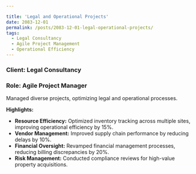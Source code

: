 ```yaml
---

title: 'Legal and Operational Projects'
date: 2083-12-01
permalink: /posts/2083-12-01-legal-operational-projects/
tags:
  - Legal Consultancy
  - Agile Project Management
  - Operational Efficiency
---
```

### Client: Legal Consultancy
### Role: Agile Project Manager

Managed diverse projects, optimizing legal and operational processes.

**Highlights:**
- **Resource Efficiency:** Optimized inventory tracking across multiple sites, improving operational efficiency by 15%.
- **Vendor Management:** Improved supply chain performance by reducing delays by 10%.
- **Financial Oversight:** Revamped financial management processes, reducing billing discrepancies by 20%.
- **Risk Management:** Conducted compliance reviews for high-value property acquisitions.